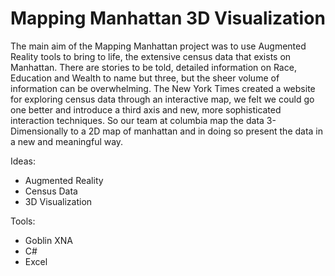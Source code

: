 Mapping Manhattan 3D Visualization 
====================

The main aim of the Mapping Manhattan project was to use Augmented Reality tools to bring to life, the extensive census data that exists on Manhattan. There are stories to be told, detailed information on Race, Education and Wealth to name but three, but the sheer volume of information can be overwhelming. The New York Times created a website for exploring census data through an interactive map, we felt we could go one better and introduce a third axis and new, more sophisticated interaction techniques. So our team at columbia map the data 3-Dimensionally to a 2D map of manhattan and in doing so present the data in a new and meaningful way. 

Ideas: 
- Augmented Reality 
- Census Data 
- 3D Visualization 

Tools:
- Goblin XNA 
- C# 
- Excel 
